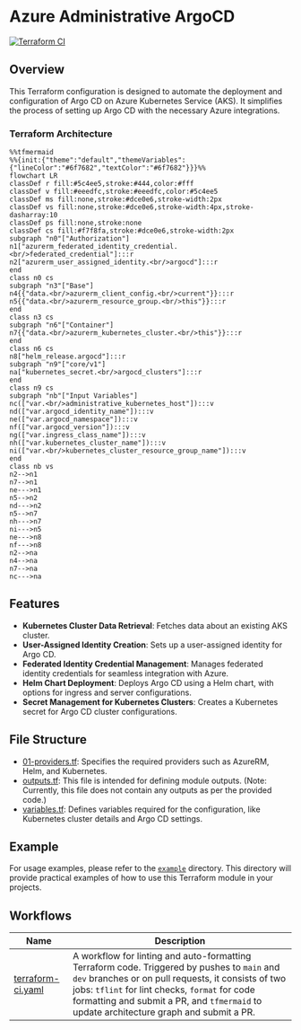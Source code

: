 # Azure Administrative ArgoCD

[![Terraform CI](https://github.com/PashmakGuru/terraform-azure-administrative-argocd/actions/workflows/terraform-ci.yaml/badge.svg)](https://github.com/PashmakGuru/terraform-azure-administrative-argocd/actions/workflows/terraform-ci.yaml)

## Overview
This Terraform configuration is designed to automate the deployment and configuration of Argo CD on Azure Kubernetes Service (AKS). It simplifies the process of setting up Argo CD with the necessary Azure integrations.

### Terraform Architecture
```mermaid
%%tfmermaid
%%{init:{"theme":"default","themeVariables":{"lineColor":"#6f7682","textColor":"#6f7682"}}}%%
flowchart LR
classDef r fill:#5c4ee5,stroke:#444,color:#fff
classDef v fill:#eeedfc,stroke:#eeedfc,color:#5c4ee5
classDef ms fill:none,stroke:#dce0e6,stroke-width:2px
classDef vs fill:none,stroke:#dce0e6,stroke-width:4px,stroke-dasharray:10
classDef ps fill:none,stroke:none
classDef cs fill:#f7f8fa,stroke:#dce0e6,stroke-width:2px
subgraph "n0"["Authorization"]
n1["azurerm_federated_identity_credential.<br/>federated_credential"]:::r
n2["azurerm_user_assigned_identity.<br/>argocd"]:::r
end
class n0 cs
subgraph "n3"["Base"]
n4{{"data.<br/>azurerm_client_config.<br/>current"}}:::r
n5{{"data.<br/>azurerm_resource_group.<br/>this"}}:::r
end
class n3 cs
subgraph "n6"["Container"]
n7{{"data.<br/>azurerm_kubernetes_cluster.<br/>this"}}:::r
end
class n6 cs
n8["helm_release.argocd"]:::r
subgraph "n9"["core/v1"]
na["kubernetes_secret.<br/>argocd_clusters"]:::r
end
class n9 cs
subgraph "nb"["Input Variables"]
nc(["var.<br/>administrative_kubernetes_host"]):::v
nd(["var.argocd_identity_name"]):::v
ne(["var.argocd_namespace"]):::v
nf(["var.argocd_version"]):::v
ng(["var.ingress_class_name"]):::v
nh(["var.kubernetes_cluster_name"]):::v
ni(["var.<br/>kubernetes_cluster_resource_group_name"]):::v
end
class nb vs
n2-->n1
n7-->n1
ne--->n1
n5-->n2
nd--->n2
n5-->n7
nh--->n7
ni--->n5
ne--->n8
nf--->n8
n2-->na
n4-->na
n7-->na
nc--->na
```

## Features
- **Kubernetes Cluster Data Retrieval**: Fetches data about an existing AKS cluster.
- **User-Assigned Identity Creation**: Sets up a user-assigned identity for Argo CD.
- **Federated Identity Credential Management**: Manages federated identity credentials for seamless integration with Azure.
- **Helm Chart Deployment**: Deploys Argo CD using a Helm chart, with options for ingress and server configurations.
- **Secret Management for Kubernetes Clusters**: Creates a Kubernetes secret for Argo CD cluster configurations.

## File Structure
- [01-providers.tf](./01-providers.tf): Specifies the required providers such as AzureRM, Helm, and Kubernetes.
- [outputs.tf](./outputs.tf): This file is intended for defining module outputs. (Note: Currently, this file does not contain any outputs as per the provided code.)
- [variables.tf](./variables.tf): Defines variables required for the configuration, like Kubernetes cluster details and Argo CD settings.

## Example
For usage examples, please refer to the [`example`](./example) directory. This directory will provide practical examples of how to use this Terraform module in your projects.

## Workflows
| Name | Description |
|---|---|
| [terraform-ci.yaml](.github/workflows/terraform-ci.yaml) | A workflow for linting and auto-formatting Terraform code. Triggered by pushes to  `main` and `dev` branches or on pull requests, it consists of two jobs: `tflint` for lint checks, `format` for code formatting and submit a PR, and `tfmermaid` to update architecture graph and submit a PR. |
